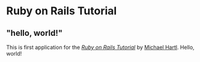 # Ruby on Rails Tutorial

## "hello, world!"

This is first application for the
[*Ruby on Rails Tutorial*](https://railstutorial.jp)
by [Michael Hartl](https://michaelhartl.com/). Hello, world!

